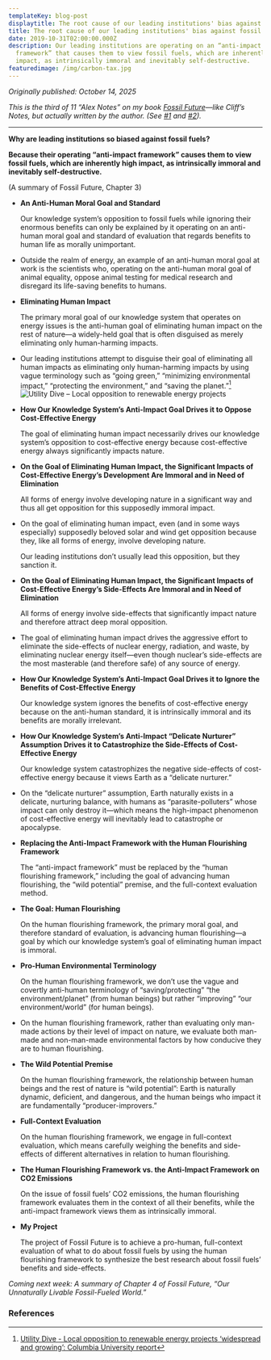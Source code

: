 ```yaml
---
templateKey: blog-post
displaytitle: The root cause of our leading institutions' bias against fossil fuels
title: The root cause of our leading institutions' bias against fossil fuels
date: 2019-10-31T02:00:00.000Z
description: Our leading institutions are operating on an “anti-impact
  framework” that causes them to view fossil fuels, which are inherently high
  impact, as intrinsically immoral and inevitably self-destructive.
featuredimage: /img/carbon-tax.jpg
---
```

_Originally published: October 14, 2025_

_This is the third of 11 “Alex Notes” on my book [Fossil Future](https://www.amazon.com/Fossil-Future-Flourishing-Requires-Gas-Not/dp/0593420411/?tag=thoughtful0f-20)—like Cliff’s Notes, but actually written by the author. (See [#1](https://energytalkingpoints.com/how-our-knowledge-system-ignores-the-benefits-of-fossil-fuels/) and [#2](https://energytalkingpoints.com/how-our-knowledge-system-catastrophizes-the-side-effects-of-fossil-fuels/))._
_______________________________________________________________

**Why are leading institutions so biased against fossil fuels?**

**Because their operating “anti-impact framework” causes them to view fossil fuels, which are inherently high impact, as intrinsically immoral and inevitably self-destructive.**

(A summary of Fossil Future, Chapter 3)

- **An Anti-Human Moral Goal and Standard**

    Our knowledge system’s opposition to fossil fuels while ignoring their enormous benefits can only be explained by it operating on an anti-human moral goal and standard of evaluation that regards benefits to human life as morally unimportant.

- Outside the realm of energy, an example of an anti-human moral goal at work is the scientists who, operating on the anti-human moral goal of animal equality, oppose animal testing for medical research and disregard its life-saving benefits to humans.

- **Eliminating Human Impact**

    The primary moral goal of our knowledge system that operates on energy issues is the anti-human goal of eliminating human impact on the rest of nature—a widely-held goal that is often disguised as merely eliminating only human-harming impacts.

- Our leading institutions attempt to disguise their goal of eliminating all human impacts as eliminating only human-harming impacts by using vague terminology such as “going green,” “minimizing environmental impact,” “protecting the environment,” and “saving the planet.”[^1]
    ![Utility Dive – Local opposition to renewable energy projects](/img/renewable-opposition.png)

- **How Our Knowledge System’s Anti-Impact Goal Drives it to Oppose Cost-Effective Energy**

    The goal of eliminating human impact necessarily drives our knowledge system’s opposition to cost-effective energy because cost-effective energy always significantly impacts nature.

- **On the Goal of Eliminating Human Impact, the Significant Impacts of Cost-Effective Energy’s Development Are Immoral and in Need of Elimination**

    All forms of energy involve developing nature in a significant way and thus all get opposition for this supposedly immoral impact.

- On the goal of eliminating human impact, even (and in some ways especially) supposedly beloved solar and wind get opposition because they, like all forms of energy, involve developing nature.

    Our leading institutions don’t usually lead this opposition, but they sanction it.

- **On the Goal of Eliminating Human Impact, the Significant Impacts of Cost-Effective Energy’s Side-Effects Are Immoral and in Need of Elimination**

    All forms of energy involve side-effects that significantly impact nature and therefore attract deep moral opposition.

- The goal of eliminating human impact drives the aggressive effort to eliminate the side-effects of nuclear energy, radiation, and waste, by eliminating nuclear energy itself—even though nuclear’s side-effects are the most masterable (and therefore safe) of any source of energy.

- **How Our Knowledge System’s Anti-Impact Goal Drives it to Ignore the Benefits of Cost-Effective Energy**

    Our knowledge system ignores the benefits of cost-effective energy because on the anti-human standard, it is intrinsically immoral and its benefits are morally irrelevant.

- **How Our Knowledge System’s Anti-Impact “Delicate Nurturer” Assumption Drives it to Catastrophize the Side-Effects of Cost-Effective Energy**

    Our knowledge system catastrophizes the negative side-effects of cost-effective energy because it views Earth as a “delicate nurturer.”

- On the “delicate nurturer” assumption, Earth naturally exists in a delicate, nurturing balance, with humans as “parasite-polluters” whose impact can only destroy it—which means the high-impact phenomenon of cost-effective energy will inevitably lead to catastrophe or apocalypse.

- **Replacing the Anti-Impact Framework with the Human Flourishing Framework**

    The “anti-impact framework” must be replaced by the “human flourishing framework,” including the goal of advancing human flourishing, the “wild potential” premise, and the full-context evaluation method.

- **The Goal: Human Flourishing**

    On the human flourishing framework, the primary moral goal, and therefore standard of evaluation, is advancing human flourishing—a goal by which our knowledge system’s goal of eliminating human impact is immoral.

- **Pro-Human Environmental Terminology**

    On the human flourishing framework, we don’t use the vague and covertly anti-human terminology of “saving/protecting” “the environment/planet” (from human beings) but rather “improving” “our environment/world” (for human beings).

- On the human flourishing framework, rather than evaluating only man-made actions by their level of impact on nature, we evaluate both man-made and non-man-made environmental factors by how conducive they are to human flourishing.

- **The Wild Potential Premise**

    On the human flourishing framework, the relationship between human beings and the rest of nature is “wild potential”: Earth is naturally dynamic, deficient, and dangerous, and the human beings who impact it are fundamentally “producer-improvers.”

- **Full-Context Evaluation**

    On the human flourishing framework, we engage in full-context evaluation, which means carefully weighing the benefits and side-effects of different alternatives in relation to human flourishing.

- **The Human Flourishing Framework vs. the Anti-Impact Framework on CO2 Emissions**

    On the issue of fossil fuels’ CO2 emissions, the human flourishing framework evaluates them in the context of all their benefits, while the anti-impact framework views them as intrinsically immoral.

- **My Project**

    The project of Fossil Future is to achieve a pro-human, full-context evaluation of what to do about fossil fuels by using the human flourishing framework to synthesize the best research about fossil fuels’ benefits and side-effects.

_Coming next week: A summary of Chapter 4 of Fossil Future, “Our Unnaturally Livable Fossil-Fueled World.”_

### References

[^1]: [Utility Dive - Local opposition to renewable energy projects ‘widespread and growing’: Columbia University report](https://www.utilitydive.com/news/local-opposition-renewable-energy-projects-growing-sabin-report/718817/)
